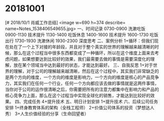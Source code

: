 # 20181001

[# 2018/10/1 肖威工作总结]
<image w=690 h=374 describe= name=Notes_1538406549655.jpg>
一、时间记录
0730-0900 洗漱吃饭
0900-1130 技术提升
1130-1400 吃饭休息
1400-1600 技术提升
1600-1730 吃饭出行
1730-1930 洗漱休闲
1930-2300 深度思考
二、案例分析
1+循环：但我们现在处在了一个上下对接的年龄段，并且对于整个真实的世界的理解越来越清晰的时候，那么在这个过程当中很多东西都变成了一种循环，所以在这个维度上面来去考虑问题，如果想要达到比较好的效果，我们最需要去做的事情是需要深度化的理解，放在某个领域当中达到最好的状态，才能达到最好。
三、自我反思
1+对于世界的理解，对于公司的理解越来越清晰，然后在这个过程中，其实我们非常缺乏的是两个方向的维度，一个方向的维度是影响力，一个方向的维度是核心的产品竞争力，其实我们在任何一个行业，任何一个方向都应该去做的事情就是这两件事情，当你对于公司的运作很清晰之后，你需要把所有的注意力都集中在影响力和产品的核心竞争力上面，那么在这个过程当中实现全球化的销售，才能达到比较好的效果。
四、完成任务
4+提升技术
五、明日计划安排
1+提升技术
六、后续公司任务安排
1+终身教育体系的架构（全栈工程师）
2+价值公司体系的投资（梦想达人秀）
3+人生价值经验的分享（生命回望者）
